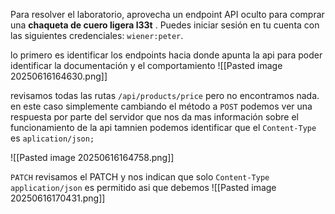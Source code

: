 Para resolver el laboratorio, aprovecha un endpoint API oculto para comprar una **chaqueta de cuero ligera l33t** . Puedes iniciar sesión en tu cuenta con las siguientes credenciales: `wiener:peter`.

lo primero es identificar los endpoints hacia donde apunta la api para poder identificar la documentación y el comportamiento
![[Pasted image 20250616164630.png]]

revisamos todas las rutas `/api/products/price` pero no encontramos nada. en este caso simplemente cambiando el método a `POST` podemos ver una respuesta por parte del servidor que nos da mas información sobre el funcionamiento de la api tamnien podemos identificar que el `Content-Type` es `aplication/json;` 

![[Pasted image 20250616164758.png]]

`PATCH`
revisamos el PATCH y nos indican que solo `Content-Type application/json` es permitido asi que debemos 
![[Pasted image 20250616170431.png]]
